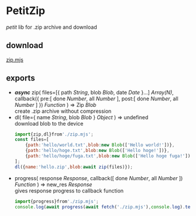 # PetitZip
*petit* lib for .zip archive and download

## download
[zip.mjs](../zip.mjs)

## exports
- ***async*** zip( files=[{ path *String*, blob *Blob*, date *Date* }...] *Array(N)*, callback({ pre:[ done *Number*, all *Number* ], post:[ done *Number*, all *Number* ] }) *Function* ) => Zip *Blob*  
	create .zip archive without compression
- dl( file={ name *String*, blob *Blob* } *Object* ) => undefined  
	download blob to the device
	```js
	import{zip,dl}from'./zip.mjs';
	const files=[
		{path:'hello/world.txt',blob:new Blob(['Hello world!'])},
		{path:'hello/hoge.txt',blob:new Blob(['Hello hoge!'])},
		{path:'hello/hoge/fuga.txt',blob:new Blob(['Hello hoge fuga!'])}
	];
	dl({name:'hello.zip',blob:await zip(files)});
	```
- progress( response *Response*, callback([ done *Number*, all *Number* ]) *Function* ) => new_res *Response*  
	gives response progress to callback function
	```js
	import{progress}from'./zip.mjs';
	console.log(await progress(await fetch('./zip.mjs'),console.log).text());
	```

